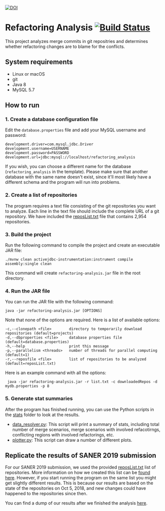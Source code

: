 [![DOI](https://zenodo.org/badge/141192128.svg)](https://zenodo.org/badge/latestdoi/141192128)

# Refactoring Analysis [![Build Status](https://travis-ci.com/ualberta-smr/RefactoringsInMergeCommits.svg?branch=master)](https://travis-ci.com/ualberta-smr/RefactoringsInMergeCommits)
This project analyzes merge commits in git repositries and determines whether refactoring changes are to blame for the conflicts.


## System requirements
* Linux or macOS
* git
* Java 8
* MySQL 5.7

## How to run

### 1. Create a database configuration file
Edit the `database.properties` file and add your MySQL username and password:
```
development.driver=com.mysql.jdbc.Driver
development.username=USERNAME
development.password=PASSWORD
development.url=jdbc:mysql://localhost/refactoring_analysis
```
If you wish, you can choose a different name for the database (`refactoring_analysis` in the template). Please make sure that another database with the same name doesn't exist, since it'll most likely have a different schema and the program will run into problems.

### 2. Create a list of repositories
The program requires a text file consisting of the git repositories you want to analyze. Each line in the text file should   include the complete URL of a git repository. We have included the [reposList.txt](reposList.txt) file that contains 2,954 repositories.

### 3. Build the project
Run the following command to compile the project and create an executable JAR file:
```
./mvnw clean activejdbc-instrumentation:instrument compile assembly:single clean
```
This command will create `refactoring-analysis.jar` file in the root directory.

### 4. Run the JAR file
You can run the JAR file with the following command:
 ```
 java -jar refactoring-analysis.jar [OPTIONS]
 ```
 Note that none of the options are required. Here is a list of available options:
 ```
 -c,--clonepath <file>        directory to temporarily download repositories (default=projects)
 -d,--dbproperties <file>     database properties file (default=database.properties)
 -h,--help                    print this message
 -p,--parallelism <threads>   number of threads for parallel computing (default=1)
 -r,--reposfile <file>        list of repositories to be analyzed (default=reposList.txt)
 ```
 Here is an example command with all the options:
 ```
  java -jar refactoring-analysis.jar -r list.txt -c downloadedRepos -d mydb.properties -p 8 
 ```
 ### 5. Generate stat summaries
 After the program has finished running, you can use the Python scripts in the [stats](stats) folder to look at the results.
 - [data_resolver.py](stats/data_resolver.py): This script will print a summary of stats, including total number of merge scenarios, merge scenarios with involved refacotirngs, conflicting regions with involved refactorings, etc.
 - [plotter.py](stats/plotter.py): This script can draw a number of different plots.
 
 ## Replicate the results of SANER 2019 submission
For our SANER 2019 submission, we used the provided [reposList.txt](reposList.txt) list of repositories. More information on how we created this list can be [found here](dataset). However, if you start running the program on the same list you might get slightly different results. This is because our results are based on the state of the repositories on Oct 5, 2018, and new changes could have happened to the repositories since then.

You can find a dump of our results after we finished the analysis [here](https://github.com/ualberta-smr/refactoring-analysis-results).
